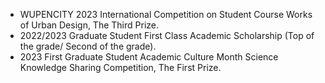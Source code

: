* WUPENCITY 2023 International Competition on Student Course Works of Urban Design, The Third Prize.
* 2022/2023 Graduate Student First Class Academic Scholarship (Top of the grade/ Second of the grade).
* 2023 First Graduate Student Academic Culture Month Science Knowledge Sharing Competition, The First Prize.
